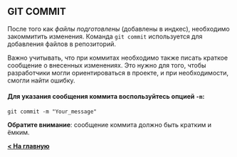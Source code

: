 ## GIT COMMIT

После того как *файлы подготовлены* (добавлены в индкес), необходимо закоммитить изменения. Команда `git commit` используется для добавления файлов в репозиторий.

Важно учитывать, что при коммитах необходимо также писать краткое сообщение о внесенных изменениях. Это нужно для того, чтобы разработчики могли ориентироваться в проекте, и при необходимости, смогли найти ошибку. 

#### Для указания сообщения коммита воспользуйтесь опцией `-m`:
```
git commit -m "Your_message"
```

**Обратите внимание**: сообщение коммита должно быть кратким и ёмким.

[**< На главную**](./readme.md)